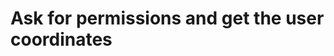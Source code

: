 # Ask for permissions and get the user coordinates 


[Git branch]:(https://github.com/codiku/react-native-meteo/tree/003-EN-coordinates)
[URL fetch weather]:(https://gist.githubusercontent.com/codiku-dev/0b2a3793672e76fa3936d1a6a62c5d16/raw/e18d4aa62c6044295844fe2cf492edd650276e48/gistfile1.txt)